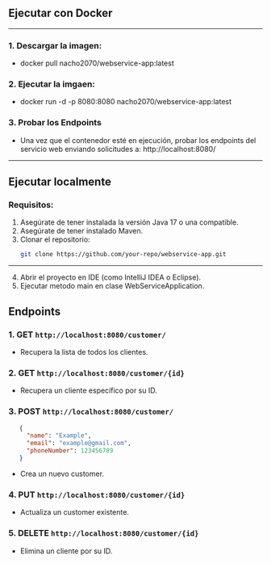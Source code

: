 ## Ejecutar con Docker

---
### 1. Descargar la imagen:
- docker pull nacho2070/webservice-app:latest
### 2. Ejecutar la imgaen:
- docker run -d -p 8080:8080 nacho2070/webservice-app:latest
### 3. Probar los Endpoints
- Una vez que el contenedor esté en ejecución, probar los endpoints del servicio web enviando solicitudes a:
  http://localhost:8080/
---
## Ejecutar localmente
### Requisitos:
1. Asegúrate de tener instalada la versión Java 17 o una compatible.
2. Asegúrate de tener instalado Maven.
3. Clonar el repositorio:
   ```bash
   git clone https://github.com/your-repo/webservice-app.git
---
4. Abrir el proyecto en IDE (como IntelliJ IDEA o Eclipse).
5. Ejecutar metodo main en clase WebServiceApplication.

## Endpoints

### 1. GET `http://localhost:8080/customer/`
- Recupera la lista de todos los clientes.
### 2. GET `http://localhost:8080/customer/{id}`
- Recupera un cliente específico por su ID.
### 3. POST `http://localhost:8080/customer/`
 ```json
    {
      "name": "Example",
      "email": "example@gmail.com",
      "phoneNumber": 123456789
    }
```
- Crea un nuevo customer.

### 4. PUT `http://localhost:8080/customer/{id}`
- Actualiza un customer existente.
### 5. DELETE `http://localhost:8080/customer/{id}`
- Elimina un cliente por su ID.
